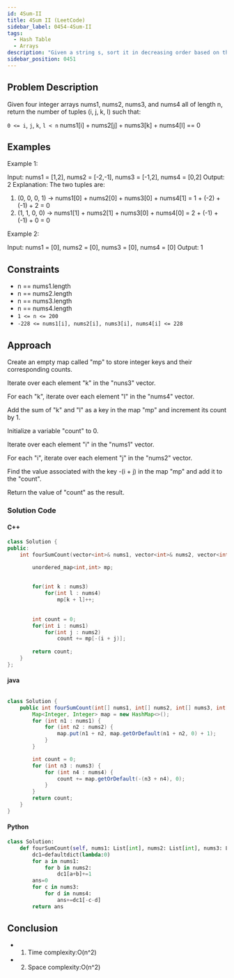 ```yaml
---
id: 4Sum-II
title: 4Sum II (LeetCode)
sidebar_label: 0454-4Sum-II
tags:
  - Hash Table
  - Arrays
description: "Given a string s, sort it in decreasing order based on the frequency of the characters. The frequency of a character is the number of times it appears in the string."
sidebar_position: 0451
---
```

## Problem Description

Given four integer arrays nums1, nums2, nums3, and nums4 all of length n, return the number of tuples (i, j, k, l) such that:

`0 <= i`, `j`, `k`, `l < n`
nums1[i] + nums2[j] + nums3[k] + nums4[l] == 0

## Examples

Example 1:

Input: nums1 = [1,2], nums2 = [-2,-1], nums3 = [-1,2], nums4 = [0,2]
Output: 2
Explanation:
The two tuples are:
1. (0, 0, 0, 1) -> nums1[0] + nums2[0] + nums3[0] + nums4[1] = 1 + (-2) + (-1) + 2 = 0
2. (1, 1, 0, 0) -> nums1[1] + nums2[1] + nums3[0] + nums4[0] = 2 + (-1) + (-1) + 0 = 0

Example 2:

Input: nums1 = [0], nums2 = [0], nums3 = [0], nums4 = [0]
Output: 1

## Constraints

- n == nums1.length
- n == nums2.length
- n == nums3.length
- n == nums4.length
- `1 <= n <= 200`
- `-228 <= nums1[i], nums2[i], nums3[i], nums4[i] <= 228`

## Approach

Create an empty map called "mp" to store integer keys and their corresponding counts.

Iterate over each element "k" in the "nuns3" vector.

For each "k", iterate over each element "l" in the "nums4" vector.

Add the sum of "k" and "l" as a key in the map "mp" and increment its count by 1.

Initialize a variable "count" to 0.

Iterate over each element "i" in the "nums1" vector.

For each "i", iterate over each element "j" in the "nums2" vector.

Find the value associated with the key -(i + j) in the map "mp" and add it to the "count".

Return the value of "count" as the result.

### Solution Code
 
#### C++

```c++
class Solution {
public:
    int fourSumCount(vector<int>& nums1, vector<int>& nums2, vector<int>& nums3, vector<int>& nums4) {

        unordered_map<int,int> mp;
        
       
        for(int k : nums3)
            for(int l : nums4)
                mp[k + l]++;
        
       
        int count = 0;
        for(int i : nums1)
            for(int j : nums2)
                count += mp[-(i + j)];
        
        return count;
    }
};
```

#### java
```java

class Solution {
    public int fourSumCount(int[] nums1, int[] nums2, int[] nums3, int[] nums4) {
        Map<Integer, Integer> map = new HashMap<>();
        for (int n1 : nums1) {
            for (int n2 : nums2) {
                map.put(n1 + n2, map.getOrDefault(n1 + n2, 0) + 1);
            }
        }

        int count = 0;
        for (int n3 : nums3) {
            for (int n4 : nums4) {
                count += map.getOrDefault(-(n3 + n4), 0);
            }
        }
        return count;
    }
}

```
#### Python
```Python
class Solution:
    def fourSumCount(self, nums1: List[int], nums2: List[int], nums3: List[int], nums4: List[int]) -> int:
        dc1=defaultdict(lambda:0)
        for a in nums1:
            for b in nums2:
                dc1[a+b]+=1
        ans=0
        for c in nums3:
            for d in nums4:
                ans+=dc1[-c-d]
        return ans

```

## Conclusion

- 1. Time complexity:O(n^2)
- 2. Space complexity:O(n^2)

